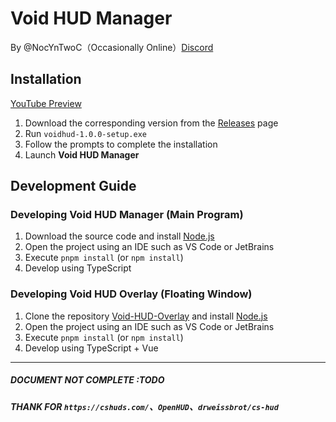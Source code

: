 # Void HUD Manager

By @NocYnTwoC（Occasionally Online）[Discord](https://discord.gg/6YFnDQPNNn)

## Installation

[YouTube Preview](https://www.youtube.com/watch?v=xQnzowV-1Mc)

1. Download the corresponding version from the [Releases](https://) page
2. Run `voidhud-1.0.0-setup.exe`
3. Follow the prompts to complete the installation
4. Launch **Void HUD Manager**

## Development Guide

### Developing Void HUD Manager (Main Program)

1. Download the source code and install [Node.js](https://)
2. Open the project using an IDE such as VS Code or JetBrains
3. Execute `pnpm install` (or `npm install`)
4. Develop using TypeScript

### Developing Void HUD Overlay (Floating Window)

1. Clone the repository [Void-HUD-Overlay](https://) and install [Node.js](https://)
2. Open the project using an IDE such as VS Code or JetBrains
3. Execute `pnpm install` (or `npm install`)
4. Develop using TypeScript + Vue

---

##### DOCUMENT NOT COMPLETE :TODO

##### THANK FOR `https://cshuds.com/`、`OpenHUD`、`drweissbrot/cs-hud`
